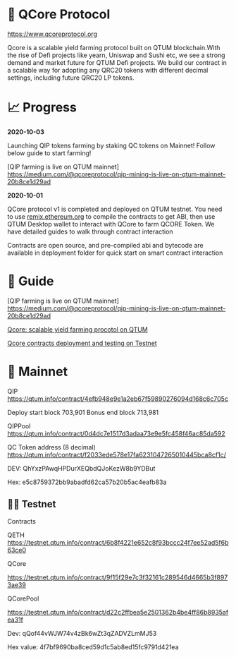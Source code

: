 

# 🐣 QCore Protocol

https://www.qcoreprotocol.org

Qcore is a scalable yield farming protocol built on QTUM blockchain.With the rise of Defi projects like yearn, Uniswap and Sushi etc, we see a strong demand and market future for QTUM Defi projects. We build our contract in a scalable way for adopting any QRC20 tokens with different decimal settings, including future QRC20 LP tokens.

# 📈 Progress

**2020-10-03**

Launching QIP tokens farming by staking QC tokens on Mainnet! Follow below guide to start farming!

[QIP farming is live on QTUM mainnet]
https://medium.com/@qcoreprotocol/qip-mining-is-live-on-qtum-mainnet-20b8ce1d29ad


**2020-10-01**

QCore protocol v1 is completed and deployed on QTUM testnet. You need to use [remix.ethereum.org](https://remix.ethereum.org/) to compile the contracts to get ABI, then use QTUM Desktop wallet to interact with QCore to farm QCORE Token.
We have detailed guides to walk through contract interaction

Contracts are open source, and pre-compiled abi and bytecode are available in deployment folder for quick start on smart contract interaction


# 🙍 Guide

[QIP farming is live on QTUM mainnet]
https://medium.com/@qcoreprotocol/qip-mining-is-live-on-qtum-mainnet-20b8ce1d29ad

[Qcore: scalable yield farming procotol on QTUM](https://medium.com/@qcoreprotocol/qcore-233b1195af0f)

[Qcore contracts deployment and testing on Testnet](https://medium.com/@qcoreprotocol/qcore-contracts-deployment-and-testing-c76bf8f2a2b7)

# 🚀 Mainnet


QIP
https://qtum.info/contract/4efb948e9e1a2eb67f59890276094d168c6c705c

Deploy start block 703,901
Bonus end block 713,981

QIPPool
https://qtum.info/contract/0d4dc7e1517d3adaa73e9e5fc458f46ac85da592

QC Token address (8 decimal)
https://qtum.info/contract/f2033ede578e17fa6231047265010445bca8cf1c/


DEV: QhYxzPAwqHPDurXEQbdQJoKezW8b9YDBut

Hex: e5c8759372bb9abadfd62ca57b20b5ac4eafb83a

## 🧑‍🔬 Testnet 

Contracts

QETH 
https://testnet.qtum.info/contract/6b8f4221e652c8f93bccc24f7ee52ad5f6b63ce0

QCore

https://testnet.qtum.info/contract/9f15f29e7c3f32161c289546d4665b3f8973ae39

QCorePool

https://testnet.qtum.info/contract/d22c2ffbea5e2501362b4be4ff86b8935afea31f

Dev: qQof44vWJW74v4zBk6wZt3qZADVZLmMJ53

Hex value: 4f7bf9690ba8ced59d1c5ab8ed15fc9791d421ea


